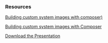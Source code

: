 ### Resources

[Building custom system images with composer)](https://access.redhat.com/documentation/en-us/red_hat_enterprise_linux/7/html/installation_guide/chap-composer-x86)

[Building custom system images with Composer](https://access.redhat.com/documentation/en-us/red_hat_enterprise_linux/8-beta/html/installing_and_deploying_rhel/building-custom-system-images-with-composer_graphical-installation)

[Download the Presentation](files/ImageBuilder-Summit-v3.pdf)

